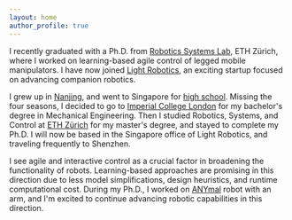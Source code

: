 ```yaml
---
layout: home
author_profile: true
---
```


I recently graduated with a Ph.D. from [Robotics Systems Lab](https://rsl.ethz.ch/), ETH Zürich, where I worked on learning-based agile control of legged mobile manipulators. I have now joined [Light Robotics](https://lightrobo.com), an exciting startup focused on advancing companion robotics.

I grew up in [Nanjing](https://www.lonelyplanet.com/china/jiangsu/nanjing), and went to Singapore for [high school](https://www.victoriajc.moe.edu.sg/). Missing the four seasons, I decided to go to [Imperial College London](https://www.imperial.ac.uk/) for my bachelor's degree in Mechanical Engineering. Then I studied Robotics, Systems, and Control at [ETH Zürich](https://ethz.ch/en.html) for my master's degree, and stayed to complete my Ph.D. I will now be based in the Singapore office of Light Robotics, and traveling frequently to Shenzhen.

I see agile and interactive control as a crucial factor in broadening the functionality of robots. Learning-based approaches are promising in this direction due to less model simplifications, design heuristics, and runtime computational cost. During my Ph.D., I worked on [ANYmal](https://rsl.ethz.ch/robots-media/alma.html) robot with an arm, and I'm excited to continue advancing robotic capabilities in this direction.